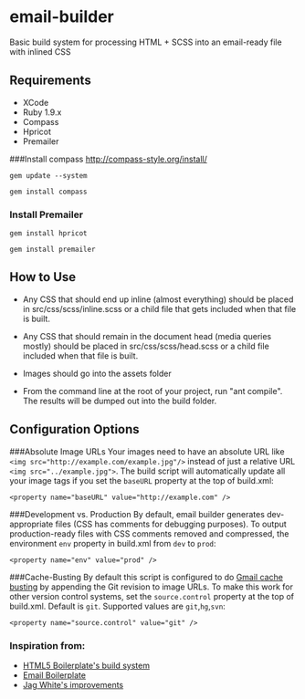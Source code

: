 email-builder
=============

Basic build system for processing HTML + SCSS into an email-ready file with inlined CSS


## Requirements
* XCode
* Ruby 1.9.x
* Compass
* Hpricot
* Premailer

###Install compass
http://compass-style.org/install/

`gem update --system`

`gem install compass`


### Install Premailer
`gem install hpricot`

`gem install premailer`



## How to Use
* Any CSS that should end up inline (almost everything) should be placed in src/css/scss/inline.scss or a child file that gets included when that file is built.

* Any CSS that should remain in the document head (media queries mostly) should be placed in src/css/scss/head.scss or a child file included when that file is built.

* Images should go into the assets folder

* From the command line at the root of your project, run "ant compile". The results will be dumped out into the build folder.

## Configuration Options
###Absolute Image URLs
Your images need to have an absolute URL like `<img src="http://example.com/example.jpg"/>` instead of just a relative URL `<img src="../example.jpg">`. The build script will automatically update all your image tags if you set the `baseURL` property at the top of build.xml:

`<property name="baseURL" value="http://example.com" />`

###Development vs. Production
By default, email builder generates dev-appropriate files (CSS has comments for debugging purposes). To output production-ready files with CSS comments removed and compressed, the environment `env` property in build.xml from `dev` to `prod`:

`<property name="env" value="prod" />`

###Cache-Busting
By default this script is configured to do [Gmail cache busting](http://anthonymclin.com/busting-gmail-image-caching-build-scripts) by appending the Git revision to image URLs. To make this work for other version control systems, set the `source.control` property at the top of build.xml. Default is `git`. Supported values are `git`,`hg`,`svn`:

`<property name="source.control" value="git" />`

### Inspiration from:
* [HTML5 Boilerplate's build system](https://github.com/h5bp/ant-build-script)
* [Email Boilerplate](https://github.com/seanpowell/Email-Boilerplate)
* [Jag White's improvements](https://github.com/jagwire16/Email-Boilerplate)
